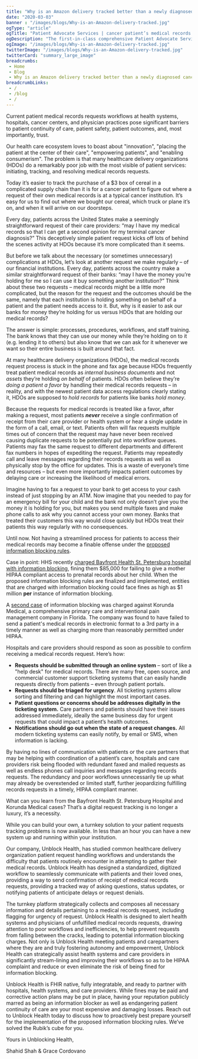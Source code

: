 ```yaml
--- 
title: "Why is an Amazon delivery tracked better than a newly diagnosed cancer patient’s medical records request?"
date: "2020-03-03"
banner : "/images/blogs/Why-is-an-Amazon-delivery-tracked.jpg"
ogType: "article"
ogTitle: "Patient Advocate Services | cancer patient’s medical records request | Unblock"
ogDescription: "The first-in-class comprehensive Patient Advocate Services for patients and consumers who are determined to be empowered in their health care journey. Unblock Health is revolutionizing patient autonomy and healthcare consumerism."
ogImage: "/images/blogs/Why-is-an-Amazon-delivery-tracked.jpg"
twitterImage: "/images/blogs/Why-is-an-Amazon-delivery-tracked.jpg"
twitterCard: "summary_large_image"
breadcrumbs:
 - Home
 - Blog
 - Why is an Amazon delivery tracked better than a newly diagnosed cancer patient’s medical records request
breadcrumbLinks:
 - / 
 - /blog
 - / 
---
```


Current patient medical records requests workflows at health systems, hospitals, cancer centers, and physician practices pose significant barriers to patient continuity of care, patient safety, patient outcomes, and, most importantly, trust. 

Our health care ecosystem loves to boast about "innovation", "placing the patient at the center of their care", "empowering patients", and "enabling consumerism". The problem is that many healthcare delivery organizations (HDOs) do a remarkably poor job with the most visible of patient services: initiating, tracking, and resolving medical records requests. 

Today it’s easier to track the purchase of a $3 box of cereal in a complicated supply chain than it is for a cancer patient to figure out where a request of their own medical records is at a typical cancer institution. It’s easy for us to find out where we bought our cereal, which truck or plane it’s on, and when it will arrive on our doorsteps.

Every day, patients across the United States make a seemingly straightforward request of their care providers: “may I have my medical records so that I can get a second opinion for my terminal cancer diagnosis?” This deceptively simple patient request kicks off lots of behind the scenes activity at HDOs because it’s more complicated than it seems.

But before we talk about the necessary (or sometimes unnecessary) complications at HDOs, let’s look at another request we make regularly – of our financial institutions. Every day, patients across the country make a similar straightforward request of their banks: “may I have the money you’re holding for me so I can use it buy something another institution?” Think about these two requests – medical records might be a little more complicated, but the reason for the request and the outcomes should be the same, namely that each institution is holding something on behalf of a patient and the patient needs access to it. But, why is it easier to ask our banks for money they’re holding for us versus HDOs that are holding our medical records? 

The answer is simple: processes, procedures, workflows, and staff training. The bank knows that they can use our money while they’re holding on to it (e.g. lending it to others) but also know that we can ask for it whenever we want so their entire business is built around that fact.

At many healthcare delivery organizations (HDOs), the medical records request process is stuck in the phone and fax age because HDOs frequently treat patient medical records as <em>internal business documents</em> and not <em>assets</em> they’re holding <em>on behalf</em>  of patients. HDOs often believe they’re <em>doing a patient a favor</em> by handling their medical records requests – in reality, and with the newest patient data access regulations clearly stating it, HDOs are supposed to <em>hold records</em> for patients like banks <em>hold money</em>.  

Because the requests for medical records is treated like a favor, after making a request, most patients <em>**never**</em> receive a single confirmation of receipt from their care provider or health system or hear a single update in the form of a call, email, or text. Patients often will fax requests multiple times out of concern that the request may have never been received causing duplicate requests to be potentially put into workflow queues. Patients may fax the same request to different departments and different fax numbers in hopes of expediting the request. Patients may repeatedly call and leave messages regarding their records requests as well as physically stop by the office for updates. This is a waste of everyone’s time and resources – but even more importantly impacts patient outcomes by delaying care or increasing the likelihood of medical errors.
 
Imagine having to fax a request to your bank to get access to your cash instead of just stopping by an ATM. Now imagine that you needed to pay for an emergency bill for your child and the bank not only doesn’t give you the money it is holding for you, but makes you send multiple faxes and make phone calls to ask why you cannot access your own money. Banks that treated their customers this way would close quickly but HDOs treat their patients this way regularly with no consequences.

Until now. Not having a streamlined process for patients to access their medical records may become a finable offense under the [proposed information blocking rules](https://www.fiercehealthcare.com/tech/onc-unveils-long-awaited-information-blocking-rule).

Case in point: HHS recently [charged Bayfront Health St. Petersburg hospital with information blocking](https://www.fiercehealthcare.com/hospitals-health-systems/hhs-delivers-first-fine-under-new-information-blocking-initiative-to-fla), fining them $85,000 for failing to give a mother HIPAA compliant access to prenatal records about her child. When the proposed information blocking rules are finalized and implemented, entities that are charged with information blocking could face fines as high as $1 million **per** instance of information blocking.

A [second case](https://www.hhs.gov/about/news/2019/12/12/ocr-settles-second-case-in-hipaa-right-of-access-initiative.html) of information blocking was charged against Korunda Medical, a comprehensive primary care and interventional pain management company in Florida. The company was found to have failed to send a patient's medical records in electronic format to a 3rd party in a timely manner as well as charging more than reasonably permitted under HIPAA.

Hospitals and care providers should respond as soon as possible to confirm receiving a medical records request. Here’s how:

- **Requests should be submitted through an online system** – sort of like a "help desk" for medical records. There are many free, open source, and commercial customer support ticketing systems that can easily handle requests directly from patients – even through patient portals.
- **Requests should be triaged for urgency**. All ticketing systems allow sorting and filtering and can highlight the most important cases.
- **Patient questions or concerns should be addresses digitally in the ticketing system.** Care partners and patients should have their issues addressed immediately, ideally the same business day for urgent requests that could impact a patient’s health outcomes.
- **Notifications should go out when the state of a request changes.** All modern ticketing systems can easily notify, by email or SMS, when information is lacking. 

By having no lines of communication with patients or the care partners that may be helping with coordination of a patient’s care, hospitals and care providers risk being flooded with redundant faxed and mailed requests as well as endless phones call inquiries and messages regarding records requests.  The redundancy and poor workflows unnecessarily tie up what may already be overextended or limited staff, further jeopardizing fulfilling records requests in a timely, HIPAA compliant manner.

What can you learn from the Bayfront Health St. Petersburg Hospital and Korunda Medical cases? That’s a digital request tracking is no longer a luxury, it’s a necessity.

While you can build your own, a turnkey solution to your patient requests tracking problems is now available. In less than an hour you can have a new system up and running within your institution.

Our company, Unblock Health, has studied common healthcare delivery organization patient request handling workflows and understands the difficulty that patients routinely encounter in attempting to gather their medical records.  Unblock Health has designed a standardized, digitized workflow to seamlessly communicate with patients and their loved ones, providing a way to send confirmation of receipt of medical records requests, providing a tracked way of asking questions, status updates, or notifying patients of anticipate delays or request denials. 

The turnkey platform strategically collects and composes all necessary information and details pertaining to a medical records request, including flagging for urgency of request. Unblock Health is designed to alert health systems and physicians of unfulfilled medical records requests, drawing attention to poor workflows and inefficiencies, to help prevent requests from falling between the cracks, leading to potential information blocking charges. 
Not only is Unblock Health meeting patients and carepartners where they are and truly fostering autonomy and empowerment, Unblock Health can strategically assist health systems and care providers in significantly stream-lining and improving their workflows so as to be HIPAA complaint and reduce or even eliminate the risk of being fined for information blocking.

Unblock Health is FHIR native, fully integratable, and ready to partner with hospitals, health systems, and care providers. While fines may be paid and corrective action plans may be put in place, having your reputation publicly marred as being an information blocker as well as endangering patient continuity of care are your most expensive and damaging losses. Reach out to Unblock Health today to discuss how to proactively best prepare yourself for the implementation of the proposed information blocking rules. We’ve solved the Rubik’s cube for you.



Yours in Unblocking Health,

Shahid Shah & Grace Cordovano